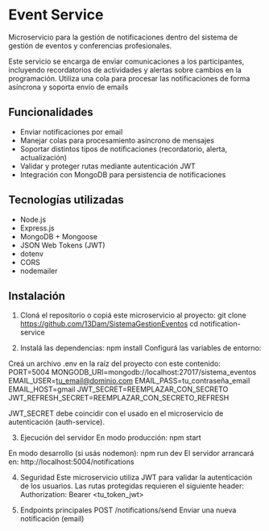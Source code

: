 # Event Service

Microservicio para la gestión de notificaciones dentro del sistema de gestión de eventos y conferencias profesionales.

Este servicio se encarga de enviar comunicaciones a los participantes, incluyendo recordatorios de actividades y alertas sobre cambios en la programación. Utiliza una cola para procesar las notificaciones de forma asíncrona y soporta envío de emails

## Funcionalidades

- Enviar notificaciones por email
- Manejar colas para procesamiento asíncrono de mensajes
- Soportar distintos tipos de notificaciones (recordatorio, alerta, actualización)
- Validar y proteger rutas mediante autenticación JWT
- Integración con MongoDB para persistencia de notificaciones

## Tecnologías utilizadas

- Node.js
- Express.js
- MongoDB + Mongoose
- JSON Web Tokens (JWT)
- dotenv
- CORS
- nodemailer

## Instalación

1. Cloná el repositorio o copiá este microservicio al proyecto:
   git clone <https://github.com/13Dam/SistemaGestionEventos>
   cd notification-service

2. Instalá las dependencias:
   npm install
   Configurá las variables de entorno:

Creá un archivo .env en la raíz del proyecto con este contenido:
PORT=5004
MONGODB_URI=mongodb://localhost:27017/sistema_eventos
EMAIL_USER=tu_email@dominio.com
EMAIL_PASS=tu_contraseña_email
EMAIL_HOST=gmail
JWT_SECRET=REEMPLAZAR_CON_SECRETO
JWT_REFRESH_SECRET=REEMPLAZAR_CON_SECRETO_REFRESH

JWT_SECRET debe coincidir con el usado en el microservicio de autenticación (auth-service).

3. Ejecución del servidor
   En modo producción:
   npm start

En modo desarrollo (si usás nodemon):
npm run dev
El servidor arrancará en:
http://localhost:5004/notifications

4. Seguridad
   Este microservicio utiliza JWT para validar la autenticación de los usuarios.
   Las rutas protegidas requieren el siguiente header:
   Authorization: Bearer <tu_token_jwt>

5. Endpoints principales
   POST /notifications/send Enviar una nueva notificación (email)
